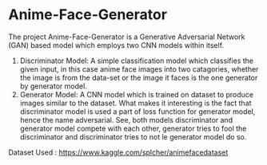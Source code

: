 # Anime-Face-Generator
The project Anime-Face-Generator is a Generative Adversarial Network (GAN) based model which employs two CNN models within itself.
1. Discriminator Model: A simple classification model which classifies the given input, in this case anime face images into two catagories, whether the image is from the data-set or the image it faces is the one generator by generator model.
2. Generator Model: A CNN model which is trained on dataset to produce images similar to the dataset. What makes it interesting is the fact that discriminator model is used a part of loss function for generator model, hence the name adversarial. See, both models discriminator and generator model compete with each other, generator tries to fool the discriminator and discriminator tries to not le generator model do so.
 
Dataset Used : https://www.kaggle.com/splcher/animefacedataset

